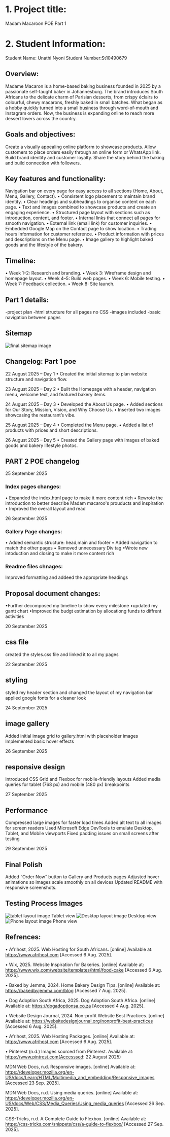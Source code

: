 # 1. Project title:
Madam Macaroon POE Part 1
# 2. Student Information:
Student Name: Unathi Nyoni 
Student Number:St10490679

## Overview:

Madame Macaron is a home-based baking business founded in 2025 by a passionate self-taught baker in Johannesburg. The brand introduces South Africans to the delicate charm of Parisian desserts, from crispy éclairs to colourful, chewy macarons, freshly baked in small batches. What began as a hobby quickly turned into a small business through word-of-mouth and Instagram orders. Now, the business is expanding online to reach more dessert lovers across the country.

## Goals and objectives:

Create a visually appealing online platform to showcase products.
Allow customers to place orders easily through an online form or WhatsApp link.
Build brand identity and customer loyalty.
Share the story behind the baking and build connection with followers.

## Key features and functionality:

Navigation bar on every page for easy access to all sections (Home, About, Menu, Gallery, Contact).
	•	Consistent logo placement to maintain brand identity.
	•	Clear headings and subheadings to organise content on each page.
	•	Text and images combined to showcase products and create an engaging experience.
	•	Structured page layout with sections such as introduction, content, and footer.
	•	Internal links that connect all pages for smooth navigation.
	•	External link (email link) for customer inquiries.
	•	Embedded Google Map on the Contact page to show location.
	•	Trading hours information for customer reference.
	•	Product information with prices and descriptions on the Menu page.
	•	Image gallery to highlight baked goods and the lifestyle of the bakery.

## Timeline:
• Week 1–2: Research and branding.
•	Week 3: Wireframe design and homepage layout.
•	Week 4–5: Build web pages.
•	Week 6: Mobile testing.
•	Week 7: Feedback collection.
•	Week 8: Site launch.

## Part 1 details:
-project plan 
-html structure for all pages no CSS
-images included
-basic navigation between pages 

## Sitemap
<img src="_private/final.sitemap.jpg" alt="final.sitemap image">

## Changelog: Part 1 poe 
22 August 2025 – Day 1
	•	Created the initial sitemap to plan website structure and navigation flow.

23 August 2025 – Day 2
	•	Built the Homepage with a header, navigation menu, welcome text, and featured bakery items.

24 August 2025 – Day 3
	•	Developed the About Us page.
	•	Added sections for Our Story, Mission, Vision, and Why Choose Us.
	•	Inserted two images showcasing the restaurant’s vibe.

25 August 2025 – Day 4
	•	Completed the Menu page.
	•	Added a list of products with prices and short descriptions.

26 August 2025 – Day 5
	•	Created the Gallery page with images of baked goods and bakery lifestyle photos.
 ## PART 2 POE changelog 
25 September 2025 
### Index pages changes:
  • Expanded the index.html page to make it more content rich 
  • Rewrote the introduction to better describe Madam macaroo's prouducts and inspiration 
  • Improved the overall layout and read

26 September 2025
### Gallery Page changes:
• Added semantic structure: head,main and footer
• Added navigation to match the other pages 
• Removed unnecessary Div tag 
•Wrote new intoduction and closing to make it more content rich 
### Readme files chnages:
Improved formatting and addeed the appropriate headings 
## Proposal document changes:
•Further decomposed my timeline to show every milestone 
•updated my gantt chart 
•Improved the budgt estimation by allocationg funds to diffrent activities 

20 September 2025 
## css file 
created the styles.css file and linked it to all my pages 

22 September 2025 
## styling 
styled my header section and changed the layout of my navigation bar 
applied google fonts for a cleaner look 

24 September 2025 
## image gallery 
Added initial image grid to gallery.html with placeholder images
Implemented basic hover effects

26 September 2025 
## responsive design 
Introduced CSS Grid and Flexbox for mobile-friendly layouts
Added media queries for tablet (768 px) and mobile (480 px) breakpoints

27 September 2025 
## Performance 
Compressed large images for faster load times
Added alt text to all images for screen readers
Used Microsoft Edge DevTools to emulate Desktop, Tablet, and Mobile viewports
Fixed padding issues on small screens after testing
 
 29 September 2025 
 ## Final Polish 
Added “Order Now” button to Gallery and Products pages
Adjusted hover animations so images scale smoothly on all devices
Updated README with responsive screenshots.

## Testing Process Images 
<img src="_private/tablet mm.png"  alt= "tablet layout image"> 
Tablet view 

<img src="_private/desktop mm.png" alt="Desktop layout image">
Desktop view

<img src="_Private/phoneeeemmm.png" alt="Phone layout image">
Phone view



## Refrences:
 •	Afrihost, 2025. Web Hosting for South Africans. [online] Available at: https://www.afrihost.com [Accessed 6 Aug. 2025].

•	Wix, 2025. Website Inspiration for Bakeries. [online] Available at: https://www.wix.com/website/templates/html/food-cake [Accessed 6 Aug. 2025].

•	Baked by Jemma, 2024. Home Bakery Design Tips. [online] Available at: https://bakedbyjemma.com/blog [Accessed 7 Aug. 2025].


•	Dog Adoption South Africa, 2025. Dog Adoption South Africa. [online] Available at: https://dogadoptionsa.co.za [Accessed 4 Aug. 2025].

•	Website Design Journal, 2024. Non-profit Website Best Practices. [online] Available at: https://websitedesignjournal.org/nonprofit-best-practices [Accessed 6 Aug. 2025].

•	Afrihost, 2025. Web Hosting Packages. [online] Available at: https://www.afrihost.com [Accessed 6 Aug. 2025].

•	Pinterest (n.d.) Images sourced from Pinterest. Available at: https://www.pintrest.com(Accesssed: 22 August 2025)

MDN Web Docs, n.d. Responsive images. [online] Available at: https://developer.mozilla.org/en-US/docs/Learn/HTML/Multimedia_and_embedding/Responsive_images
 [Accessed 23 Sep. 2025].

MDN Web Docs, n.d. Using media queries. [online] Available at: https://developer.mozilla.org/en-US/docs/Web/CSS/Media_Queries/Using_media_queries
 [Accessed 26 Sep. 2025].

CSS-Tricks, n.d. A Complete Guide to Flexbox. [online] Available at: https://css-tricks.com/snippets/css/a-guide-to-flexbox/
 [Accessed 27 Sep. 2025].